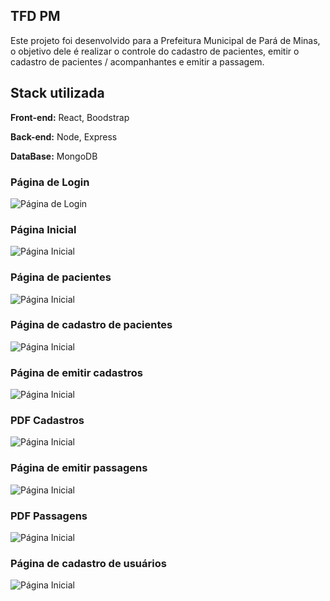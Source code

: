 ## TFD PM

Este projeto foi desenvolvido para a Prefeitura Municipal de Pará de Minas, o objetivo dele é realizar o controle do cadastro de pacientes, emitir o cadastro de pacientes / acompanhantes e emitir a passagem.

## Stack utilizada

**Front-end:** React, Boodstrap

**Back-end:** Node, Express

**DataBase:** MongoDB

### Página de Login
![Página de Login](https://i.imgur.com/ECDrsPe.png)

### Página Inicial
![Página Inicial](https://i.imgur.com/7n56Rr4.png)

### Página de pacientes
![Página Inicial](https://i.imgur.com/QgConTW.png)

### Página de cadastro de pacientes
![Página Inicial](https://i.imgur.com/9ruVj6X.png)

### Página de emitir cadastros
![Página Inicial](https://i.imgur.com/HMQ5PB3.png)

### PDF Cadastros
![Página Inicial](https://i.imgur.com/yIPGLIV.png)

### Página de emitir passagens
![Página Inicial](https://i.imgur.com/5q1b1ro.png)

### PDF Passagens
![Página Inicial](https://i.imgur.com/k2kV3Ms.png)

### Página de cadastro de usuários
![Página Inicial](https://i.imgur.com/pve7vYx.png)


